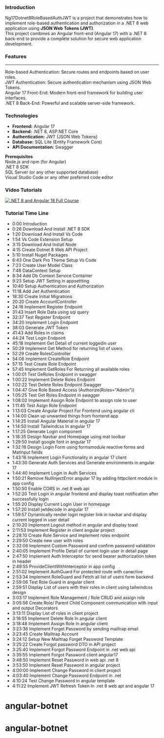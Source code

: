 ### Introduction
Ng17Dotnet8RoleBasedAuthJWT is a project that demonstrates how to implement role-based authentication and authorization in a .NET 8 web application using <b>JSON Web Tokens (JWT)</b>.<br/> This project combines an Angular front-end (Angular 17) with a .NET 8 back-end to provide a complete solution for secure web application development.

### Features
<hr/>
Role-based Authentication: Secure routes and endpoints based on user roles.<br/>
JWT Authentication: Secure authentication mechanism using JSON Web Tokens.<br/>
Angular 17 Front-End: Modern front-end framework for building user interfaces.<br/>
.NET 8 Back-End: Powerful and scalable server-side framework.

### Technologies
+ **Frontend:** Angular 17<br/>
+ **Backend:** .NET 8, ASP.NET Core<br/>
+ **Authentication:** JWT (JSON Web Tokens)<br/>
+ **Database:** SQL Lite (Entity Framework Core)<br/>
+ **API Documentation:** Swagger<br/>

**Prerequisites**<br/>
Node.js and npm (for Angular)<br/>
.NET 8 SDK<br/>
SQL Server (or any other supported database)<br/>
Visual Studio Code or any other preferred code editor<br/>

### Video Tutorials
[![.NET 8 and Angular 18 Full Course ](https://img.youtube.com/vi/onDirBCVed8/0.jpg)](https://www.youtube.com/watch?v=onDirBCVed8)

### Tutorial Time Line
+ 0:00 Introduction
+ 0:26 Download And Install .NET 8 SDK 
+ 1:20 Download And Install Vs Code
+ 1:54 Vs Code Extension Setup
+ 3:15 Download And Install Node 
+ 4:15 Create Dotnet 8 Web API Project 
+ 5:10 Install Nuget Packages
+ 6:43 One Dark Pro Theme Setup Vs Code
+ 7:23 Create User Model Class
+ 7:48 DataContext Setup
+ 8:34 Add Db Context Service Container
+ 9:23 Setup JWT Setting in appsettting
+ 10:40 Setup Authentication and Authorization
+ 11:18 Add Jwt Authentication
+ 18:30 Create Initial Migrations
+ 20:20 Create AccountController
+ 24:18 Implement Register Endpoint
+ 31:43 Insert Role Data using sql query
+ 32:37 Test Register Endpoint
+ 34:20 Implement Login Endpoint
+ 38:03 Generate JWT Token
+ 41:43 Add Roles in claims
+ 44:24 Test Login Endpoint
+ 45:18 Implement Get Detail of current loggedin user
+ 50:29 Implement Get Method for returning list of users
+ 52:29 Create RolesController
+ 54:06 Implement CreateRole Endpoint
+ 57:15 Test Create Role Endpoint
+ 57:45 Implement GetRoles For Returning all available roles
+ 1:00:01 Test GeRoles Endpoint in swagger
+ 1:00:22 Implement Delete Roles Endpoint
+ 1:02:22 Test Delete Roles Endpoint Swagger
+ 1:04:47 Give Role Based Access (Authorize(Roles="Admin"))
+ 1:05:25 Test Get Roles Endpoint in swagger
+ 1:08:02 Implement Assign Role Endpoint to assign role to user
+ 1:11:45 Test Asign Role Endpoint
+ 1:13:03 Create Angular Project For Frontend using angular cli
+ 1:14:00 Clean up unwanted things from frontend app
+ 1:14:25 Install Angular Material in angular 17
+ 1:14:50 Install Tailwindcss In angular 17 
+ 1:17:25 Generate Login component
+ 1:18:35 Design Navbar and Homepage using mat toolbar
+ 1:29:50 Install google font in angular 17
+ 1:32:18 Design Login Form  using formsmodule reactive forms and MatInput fields
+ 1:43:16 Implement Login Functionality in angular 17 client
+ 1:43:30 Generate Auth Services and Generate environments in angular 17
+ 1:44:40 Implement Login in Auth Services
+ 1:50:21 Remove NullInjectError angular 17 by adding httpclient module in app config
+ 1:50:50 Enable CORS in .net 8 web api
+ 1:52:20 Test Login in angular frontend and display toast notification after successfully login
+ 1:55:20 Display Current Login User in homepage
+ 1:57:20 Install jwtdecode in angular 17
+ 1:59:57 Dynamically render login register link in navbar and display current logged in user detail
+ 2:10:20 Implement Logout method in angular and display toast
+ 2:11:53 Implement Register in client angular project
+ 2:28:10 Create Role Service and implement roles endpoint
+ 2:29:50 Create new user with roles
+ 2:32:06 Implement Custom Password and confirm password validation
+ 2:40:05 Implement Profile Detail of current login user in detail page
+ 2:47:50 Implement Auth Interceptor  for send  bearer authorization token in header
+ 2:49:55 ProvideClientWithInterceptor in app config
+ 2:51:02 Implement AuthGuard For protected route with canactive
+ 2:53:34 Implement RoleGuard and Fetch all list of users form backend
+ 2:59:06 Test Role Guard in angular client
+ 2:59:51 Display List of users with their roles in client using tailwindcss design
+ 3:03:17  Implement Role Management / Role CRUD and assign role
+ 3:05:56 Create Role/ Parent Child Component communication with input and output Decorators
+ 3:13:11 Display List of roles in client project
+ 3:16:55 Implement Delete Role In angular client
+ 3:18:48 Implement Assign Role In angular client
+ 3:23:36 Implement Forget Password by sending mailtrap email 
+ 3:23:45 Create Mailtrap Account
+ 3:24:12 Setup New Mailtrap Forget Password Template
+ 3:25:22 Create Forgot password DTO in API project
+ 3:25:40 Implement Forgot Password Endpoint in .net web api
+ 3:35:55 Implement Forgot Password client angular17 
+ 3:48:50 Implement Reset Password  in web api .net 8
+ 3:53:50 Implement Reset Password  in angular project
+ 4:00:00 Implement Change Password in client project
+ 4:03:40 Implement Change Password Endpoint in .net
+ 4:10:24 Test Change Password in angular template
+ 4:11:22 Implement JWT Refresh Token In .net 8 web api and angular 17
 
# angular-botnet
# angular-botnet
